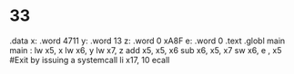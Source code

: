 # 33
.data
x: .word 4711
y: .word 13
z: .word 0 xA8F
e: .word 0
.text
.globl main
main :
lw x5, x
lw x6, y
lw x7, z
add x5, x5, x6
sub x6, x5, x7
sw x6, e , x5
#Exit by issuing a systemcall
li x17, 10
ecall
